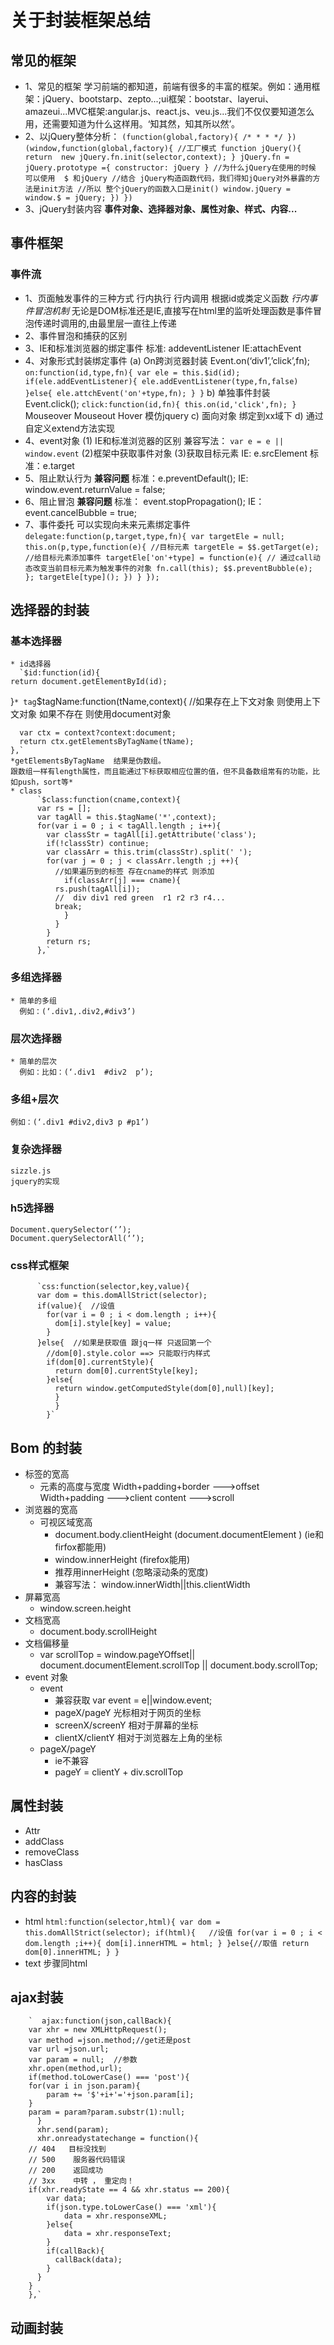 # 关于封装框架总结
## 常见的框架
  * 1、常见的框架
    学习前端的都知道，前端有很多的丰富的框架。例如：通用框架：jQuery、bootstarp、zepto...;ui框架：bootstar、layerui、amazeui...MVC框架:angular.js、react.js、veu.js...我们不仅仅要知道怎么用，还需要知道为什么这样用。‘知其然，知其所以然’。
  * 2、以jQuery整体分析：
        `(function(global,factory){
        /*
        *
        *
        */
        })(window,function(global,factory){
          //工厂模式
        function jQuery(){
        return  new jQuery.fn.init(selector,context);
        }
        jQuery.fn = jQuery.prototype ={
        constructor: jQuery
        }
        //为什么jQuery在使用的时候 可以使用  $ 和jQuery
        //结合 jQuery构造函数代码，我们得知jQuery对外暴露的方法是init方法
        //所以 整个jQuery的函数入口是init()
        window.jQuery = window.$ = jQuery;
        })
        })`
  * 3、jQuery封装内容
      **事件对象、选择器对象、属性对象、样式、内容...**
## 事件框架
### 事件流
  * 1、页面触发事件的三种方式
      行内执行
      行内调用
      根据id或类定义函数
      *行内事件冒泡机制*
      无论是DOM标准还是IE,直接写在html里的监听处理函数是事件冒泡传递时调用的,由最里层一直往上传递
  * 2、事件冒泡和捕获的区别
  * 3、IE和标准浏览器的绑定事件
      标准: addeventListener
      IE:attachEvent
  * 4、对象形式封装绑定事件
      (a)  On跨浏览器封装
      Event.on(‘div1’,’click’,fn);
        `on:function(id,type,fn){
          var ele = this.$id(id);
          if(ele.addEventListener){
            ele.addEventListener(type,fn,false)
          }else{
            ele.attchEvent('on'+type,fn);
          }
        }`
      b)	单独事件封装
      Event.click();
        `click:function(id,fn){
          this.on(id,'click',fn);
        }`
      Mouseover
      Mouseout
      Hover 模仿jquery
      c) 面向对象 绑定到xx域下
      d) 通过自定义extend方法实现
  * 4、event对象
      (1) IE和标准浏览器的区别
      兼容写法： `var e = e || window.event`
      (2)框架中获取事件对象
      (3)获取目标元素
      IE: e.srcElement
      标准：e.target
  * 5、阻止默认行为
      **兼容问题**
      标准：e.preventDefault();
      IE: window.event.returnValue = false;
  * 6、阻止冒泡
    **兼容问题**
    标准： event.stopPropagation();
    IE： event.cancelBubble = true;
  * 7、事件委托
    可以实现向未来元素绑定事件
        `delegate:function(p,target,type,fn){
          var targetEle = null;
          this.on(p,type,function(e){
            //目标元素
            targetEle = $$.getTarget(e);
            //给目标元素添加事件
            targetEle['on'+type] = function(e){
              // 通过call动态改变当前目标元素为触发事件的对象
                fn.call(this);
                $$.preventBubble(e);
            };
          targetEle[type]();
          })
        }
        });`
## 选择器的封装
### 基本选择器
    * id选择器
      `$id:function(id){
    return document.getElementById(id);
  }`
    * tag
      `$tagName:function(tName,context){
      //如果存在上下文对象 则使用上下文对象  如果不存在 则使用document对象

      var ctx = context?context:document;
      return ctx.getElementsByTagName(tName);
    },`
    *getElementsByTagName  结果是伪数组。
    跟数组一样有length属性，而且能通过下标获取相应位置的值，但不具备数组常有的功能，比如push，sort等*
    * class
          `$class:function(cname,context){
          var rs = [];
          var tagAll = this.$tagName('*',context);
          for(var i = 0 ; i < tagAll.length ; i++){
            var classStr = tagAll[i].getAttribute('class');
            if(!classStr) continue;
            var classArr = this.trim(classStr).split(' ');
            for(var j = 0 ; j < classArr.length ;j ++){
              //如果遍历到的标签 存在cname的样式 则添加
                if(classArr[j] === cname){
              rs.push(tagAll[i]);
              //  div div1 red green  r1 r2 r3 r4...
              break;
                }
              }
            }
            return rs;
          },`
### 多组选择器
    * 简单的多组
      例如：(‘.div1,.div2,#div3’)
### 层次选择器
    * 简单的层次
      例如：比如：(‘.div1  #div2  p’);
### 多组+层次
    例如：(‘.div1 #div2,div3 p #p1’)
### 复杂选择器
    sizzle.js
    jquery的实现
### h5选择器
    Document.querySelector(‘’);
    Document.querySelectorAll(‘’);
### css样式框架
          `css:function(selector,key,value){
          var dom = this.domAllStrict(selector);
          if(value){  //设值
            for(var i = 0 ; i < dom.length ; i++){
              dom[i].style[key] = value;
            }
          }else{  //如果是获取值 跟jq一样 只返回第一个
            //dom[0].style.color ==> 只能取行内样式
            if(dom[0].currentStyle){
              return dom[0].currentStyle[key];
            }else{
              return window.getComputedStyle(dom[0],null)[key];
              }
              }
            }`
## Bom 的封装
  * 标签的宽高
    + 元素的高度与宽度
      Width+padding+border --->offset
      Width+padding --->client
      content --->scroll
  * 浏览器的宽高
    * 可视区域宽高
      + document.body.clientHeight (document.documentElement )  (ie和firfox都能用)
      + window.innerHeight  (firefox能用)
      + 推荐用innerHeight  (忽略滚动条的宽度)
      + 兼容写法： window.innerWidth||this.clientWidth
   * 屏幕宽高
      + window.screen.height
   * 文档宽高
      + document.body.scrollHeight
   * 文档偏移量
      + var scrollTop = window.pageYOffset|| document.documentElement.scrollTop || document.body.scrollTop;
  * event 对象
      + event
        - 兼容获取  var event = e||window.event;
        - pageX/pageY 光标相对于网页的坐标
        - screenX/screenY  相对于屏幕的坐标
        - clientX/clientY 相对于浏览器左上角的坐标
      + pageX/pageY
        - ie不兼容
        - pageY = clientY + div.scrollTop
## 属性封装
  * Attr
  * addClass
  * removeClass
  * hasClass

## 内容的封装
  * html
        `html:function(selector,html){
        var dom = this.domAllStrict(selector);
        if(html){   //设值
          for(var i = 0 ; i < dom.length ;i++){
            dom[i].innerHTML = html;
          }
        }else{//取值
          return dom[0].innerHTML;
        }
        }`
  * text  步骤同html
## ajax封装
        `  ajax:function(json,callBack){
        var xhr = new XMLHttpRequest();
        var method =json.method;//get还是post
        var url =json.url;
        var param = null;  //参数
        xhr.open(method,url);
        if(method.toLowerCase() === 'post'){
        for(var i in json.param){
            param += '$'+i+'='+json.param[i];
        }
        param = param?param.substr(1):null;
          }
          xhr.send(param);
          xhr.onreadystatechange = function(){
        // 404   目标没找到
        // 500    服务器代码错误
        // 200    返回成功
        // 3xx    中转 ， 重定向！
        if(xhr.readyState == 4 && xhr.status == 200){
            var data;
            if(json.type.toLowerCase() === 'xml'){
                data = xhr.responseXML;
            }else{
                data = xhr.responseText;
            }
            if(callBack){
              callBack(data);
            }
          }
        }
        },`
## 动画封装
